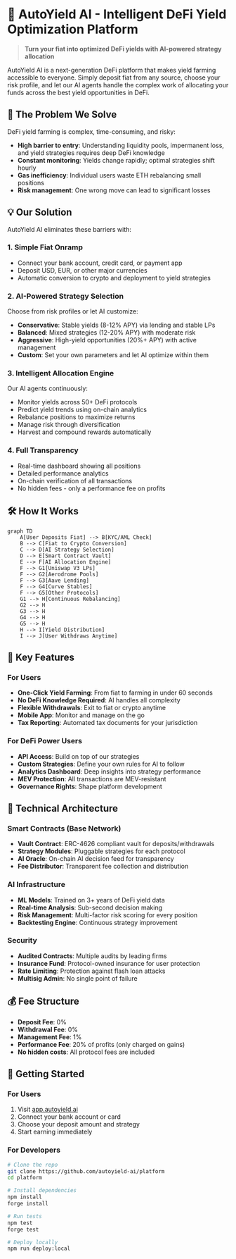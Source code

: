 # 🚀 AutoYield AI - Intelligent DeFi Yield Optimization Platform

> **Turn your fiat into optimized DeFi yields with AI-powered strategy allocation**

AutoYield AI is a next-generation DeFi platform that makes yield farming accessible to everyone. Simply deposit fiat from any source, choose your risk profile, and let our AI agents handle the complex work of allocating your funds across the best yield opportunities in DeFi.

## 🎯 The Problem We Solve

DeFi yield farming is complex, time-consuming, and risky:
- **High barrier to entry**: Understanding liquidity pools, impermanent loss, and yield strategies requires deep DeFi knowledge
- **Constant monitoring**: Yields change rapidly; optimal strategies shift hourly
- **Gas inefficiency**: Individual users waste ETH rebalancing small positions
- **Risk management**: One wrong move can lead to significant losses

## 💡 Our Solution

AutoYield AI eliminates these barriers with:

### 1. **Simple Fiat Onramp**
- Connect your bank account, credit card, or payment app
- Deposit USD, EUR, or other major currencies
- Automatic conversion to crypto and deployment to yield strategies

### 2. **AI-Powered Strategy Selection**
Choose from risk profiles or let AI customize:
- **Conservative**: Stable yields (8-12% APY) via lending and stable LPs
- **Balanced**: Mixed strategies (12-20% APY) with moderate risk
- **Aggressive**: High-yield opportunities (20%+ APY) with active management
- **Custom**: Set your own parameters and let AI optimize within them

### 3. **Intelligent Allocation Engine**
Our AI agents continuously:
- Monitor yields across 50+ DeFi protocols
- Predict yield trends using on-chain analytics
- Rebalance positions to maximize returns
- Manage risk through diversification
- Harvest and compound rewards automatically

### 4. **Full Transparency**
- Real-time dashboard showing all positions
- Detailed performance analytics
- On-chain verification of all transactions
- No hidden fees - only a performance fee on profits

## 🛠️ How It Works

```mermaid
graph TD
    A[User Deposits Fiat] --> B[KYC/AML Check]
    B --> C[Fiat to Crypto Conversion]
    C --> D[AI Strategy Selection]
    D --> E[Smart Contract Vault]
    E --> F[AI Allocation Engine]
    F --> G1[Uniswap V3 LPs]
    F --> G2[Aerodrome Pools]
    F --> G3[Aave Lending]
    F --> G4[Curve Stables]
    F --> G5[Other Protocols]
    G1 --> H[Continuous Rebalancing]
    G2 --> H
    G3 --> H
    G4 --> H
    G5 --> H
    H --> I[Yield Distribution]
    I --> J[User Withdraws Anytime]
```

## 🌟 Key Features

### For Users
- **One-Click Yield Farming**: From fiat to farming in under 60 seconds
- **No DeFi Knowledge Required**: AI handles all complexity
- **Flexible Withdrawals**: Exit to fiat or crypto anytime
- **Mobile App**: Monitor and manage on the go
- **Tax Reporting**: Automated tax documents for your jurisdiction

### For DeFi Power Users
- **API Access**: Build on top of our strategies
- **Custom Strategies**: Define your own rules for AI to follow
- **Analytics Dashboard**: Deep insights into strategy performance
- **MEV Protection**: All transactions are MEV-resistant
- **Governance Rights**: Shape platform development

## 🔧 Technical Architecture

### Smart Contracts (Base Network)
- **Vault Contract**: ERC-4626 compliant vault for deposits/withdrawals
- **Strategy Modules**: Pluggable strategies for each protocol
- **AI Oracle**: On-chain AI decision feed for transparency
- **Fee Distributor**: Transparent fee collection and distribution

### AI Infrastructure
- **ML Models**: Trained on 3+ years of DeFi yield data
- **Real-time Analysis**: Sub-second decision making
- **Risk Management**: Multi-factor risk scoring for every position
- **Backtesting Engine**: Continuous strategy improvement

### Security
- **Audited Contracts**: Multiple audits by leading firms
- **Insurance Fund**: Protocol-owned insurance for user protection
- **Rate Limiting**: Protection against flash loan attacks
- **Multisig Admin**: No single point of failure

## 💰 Fee Structure

- **Deposit Fee**: 0%
- **Withdrawal Fee**: 0%
- **Management Fee**: 1%
- **Performance Fee**: 20% of profits (only charged on gains)
- **No hidden costs**: All protocol fees are included

## 🚀 Getting Started

### For Users
1. Visit [app.autoyield.ai](https://app.autoyield.ai)
2. Connect your bank account or card
3. Choose your deposit amount and strategy
4. Start earning immediately

### For Developers
```bash
# Clone the repo
git clone https://github.com/autoyield-ai/platform
cd platform

# Install dependencies
npm install
forge install

# Run tests
npm test
forge test

# Deploy locally
npm run deploy:local
```